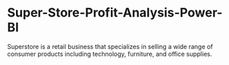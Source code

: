 # Super-Store-Profit-Analysis-Power-BI
Superstore is a retail business that specializes in selling a wide range of consumer products including technology, furniture, and office supplies. 
